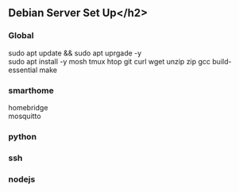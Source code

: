 <h2><b>Debian Server Set Up<</b>/h2>
<h3>Global</h3>
sudo apt update && sudo apt uprgade -y<br>
sudo apt install -y mosh tmux htop git curl wget unzip zip gcc build-essential make

<h3>smarthome</h3>
homebridge<br>
mosquitto

<h3>python</h3>

<h3>ssh</h3>

<h3>nodejs</h3>



